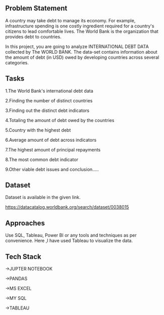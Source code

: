 
## Problem Statement

 A country may take debt to manage its economy. For example, infrastructure spending is one costly ingredient required for a country's citizens to lead comfortable lives. The World Bank is the organization that provides debt to countries.

In this project, you are going to analyze INTERNATIONAL DEBT DATA collected by The WORLD BANK. The data-set contains information about the amount of debt (in USD) owed by developing countries across several categories. 
## Tasks

1.The World Bank's international debt data

2.Finding the number of distinct countries

3.Finding out the distinct debt indicators

4.Totaling the amount of debt owed by the countries

5.Country with the highest debt

6.Average amount of debt across indicators

7.The highest amount of principal repayments

8.The most common debt indicator

9.Other viable debt issues and conclusion.....
## Dataset

Dataset is available in the given link. 

https://datacatalog.worldbank.org/search/dataset/0038015

## Approaches

Use SQL, Tableau, Power BI or  any tools and techniques as per convenience. Here ,I have used Tableau to visualize the data.
## Tech Stack

->JUPTER NOTEBOOK

->PANDAS

->MS EXCEL

->MY SQL

->TABLEAU

